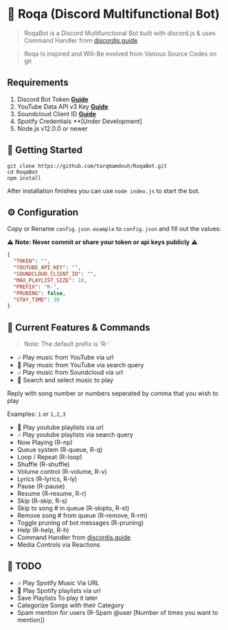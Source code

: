 # 🤖 Roqa (Discord Multifunctional Bot)

> RoqaBot is a Discord Multifunctional Bot built with discord.js & uses Command Handler from [discordjs.guide](https://discordjs.guide)

> Roqa Is inspired and Will-Be evolved from Various Source Codes on git

## Requirements

1. Discord Bot Token **[Guide](https://discordjs.guide/preparations/setting-up-a-bot-application.html#creating-your-bot)**
2. YouTube Data API v3 Key **[Guide](https://developers.google.com/youtube/v3/getting-started)**  
3. Soundcloud Client ID **[Guide](https://github.com/zackradisic/node-soundcloud-downloader#client-id)**
4. Spotify Credentials **[Under Development]
3. Node.js v12.0.0 or newer

## 🚀 Getting Started

```
git clone https://github.com/tarqmamdouh/RoqaBot.git
cd RoqaBot
npm install
```

After installation finishes you can use `node index.js` to start the bot.

## ⚙️ Configuration

Copy or Rename `config.json.example` to `config.json` and fill out the values:

⚠️ **Note: Never commit or share your token or api keys publicly** ⚠️

```json
{
  "TOKEN": "",
  "YOUTUBE_API_KEY": "",
  "SOUNDCLOUD_CLIENT_ID": "",
  "MAX_PLAYLIST_SIZE": 10,
  "PREFIX": "R-",
  "PRUNING": false,
  "STAY_TIME": 30
}
```

## 📝 Current Features & Commands

> Note: The default prefix is 'R-'

* 🎶 Play music from YouTube via url
* 🔎 Play music from YouTube via search query
* 🎶 Play music from Soundcloud via url
* 🔎 Search and select music to play

Reply with song number or numbers seperated by comma that you wish to play

Examples: `1` or `1,2,3`

* 📃 Play youtube playlists via url
* 🎶 Play youtube playlists via search query
* Now Playing (R-np)
* Queue system (R-queue, R-q)
* Loop / Repeat (R-loop)
* Shuffle (R-shuffle)
* Volume control (R-volume, R-v)
* Lyrics (R-lyrics, R-ly)
* Pause (R-pause)
* Resume (R-resume, R-r)
* Skip (R-skip, R-s)
* Skip to song # in queue (R-skipto, R-st)
* Remove song # from queue (R-remove, R-rm)
* Toggle pruning of bot messages (R-pruning)
* Help (R-help, R-h)
* Command Handler from [discordjs.guide](https://discordjs.guide/)
* Media Controls via Reactions

## 📝 TODO

* 🎶 Play Spotify Music Via URL
* 📃 Play Spotify playlists via url
* Save Playlists To play it later
* Categorize Songs with their Category
* Spam mention for users (R-Spam @user [Number of times you want to mention])
